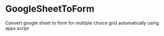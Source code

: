 # GoogleSheetToForm
Convert google sheet to form for multiple choice grid automatically using apps script
